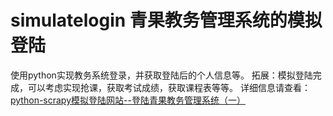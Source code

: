 # simulatelogin 青果教务管理系统的模拟登陆
使用python实现教务系统登录，并获取登陆后的个人信息等。
拓展：模拟登陆完成，可以考虑实现抢课，获取考试成绩，获取课程表等等。
详细信息请查看：[python-scrapy模拟登陆网站--登陆青果教务管理系统（一）](https://blog.csdn.net/qq_28817739/article/details/80119328)


